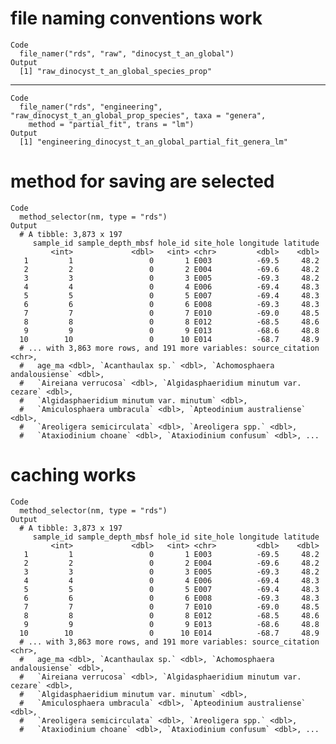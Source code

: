 # file naming conventions work

    Code
      file_namer("rds", "raw", "dinocyst_t_an_global")
    Output
      [1] "raw_dinocyst_t_an_global_species_prop"

---

    Code
      file_namer("rds", "engineering", "raw_dinocyst_t_an_global_prop_species", taxa = "genera",
        method = "partial_fit", trans = "lm")
    Output
      [1] "engineering_dinocyst_t_an_global_partial_fit_genera_lm"

# method for saving are selected

    Code
      method_selector(nm, type = "rds")
    Output
      # A tibble: 3,873 x 197
         sample_id sample_depth_mbsf hole_id site_hole longitude latitude
             <int>             <dbl>   <int> <chr>         <dbl>    <dbl>
       1         1                 0       1 E003          -69.5     48.2
       2         2                 0       2 E004          -69.6     48.2
       3         3                 0       3 E005          -69.3     48.2
       4         4                 0       4 E006          -69.4     48.3
       5         5                 0       5 E007          -69.4     48.3
       6         6                 0       6 E008          -69.3     48.3
       7         7                 0       7 E010          -69.0     48.5
       8         8                 0       8 E012          -68.5     48.6
       9         9                 0       9 E013          -68.6     48.8
      10        10                 0      10 E014          -68.7     48.9
      # ... with 3,863 more rows, and 191 more variables: source_citation <chr>,
      #   age_ma <dbl>, `Acanthaulax sp.` <dbl>, `Achomosphaera andalousiense` <dbl>,
      #   `Aireiana verrucosa` <dbl>, `Algidasphaeridium minutum var. cezare` <dbl>,
      #   `Algidasphaeridium minutum var. minutum` <dbl>,
      #   `Amiculosphaera umbracula` <dbl>, `Apteodinium australiense` <dbl>,
      #   `Areoligera semicirculata` <dbl>, `Areoligera spp.` <dbl>,
      #   `Ataxiodinium choane` <dbl>, `Ataxiodinium confusum` <dbl>, ...

# caching works

    Code
      method_selector(nm, type = "rds")
    Output
      # A tibble: 3,873 x 197
         sample_id sample_depth_mbsf hole_id site_hole longitude latitude
             <int>             <dbl>   <int> <chr>         <dbl>    <dbl>
       1         1                 0       1 E003          -69.5     48.2
       2         2                 0       2 E004          -69.6     48.2
       3         3                 0       3 E005          -69.3     48.2
       4         4                 0       4 E006          -69.4     48.3
       5         5                 0       5 E007          -69.4     48.3
       6         6                 0       6 E008          -69.3     48.3
       7         7                 0       7 E010          -69.0     48.5
       8         8                 0       8 E012          -68.5     48.6
       9         9                 0       9 E013          -68.6     48.8
      10        10                 0      10 E014          -68.7     48.9
      # ... with 3,863 more rows, and 191 more variables: source_citation <chr>,
      #   age_ma <dbl>, `Acanthaulax sp.` <dbl>, `Achomosphaera andalousiense` <dbl>,
      #   `Aireiana verrucosa` <dbl>, `Algidasphaeridium minutum var. cezare` <dbl>,
      #   `Algidasphaeridium minutum var. minutum` <dbl>,
      #   `Amiculosphaera umbracula` <dbl>, `Apteodinium australiense` <dbl>,
      #   `Areoligera semicirculata` <dbl>, `Areoligera spp.` <dbl>,
      #   `Ataxiodinium choane` <dbl>, `Ataxiodinium confusum` <dbl>, ...

